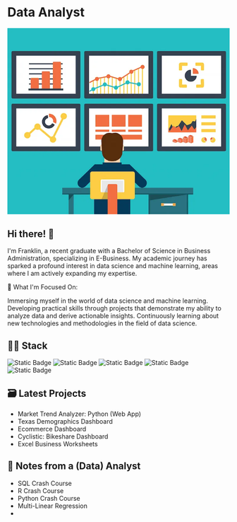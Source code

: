 # Data Analyst

![temp_banner](assets/Banner.png)

## Hi there! 👋
I'm Franklin, a recent graduate with a Bachelor of Science in Business Administration, specializing in E-Business. My academic journey has sparked a profound interest in data science and machine learning, areas where I am actively expanding my expertise.

🌱 What I'm Focused On:

Immersing myself in the world of data science and machine learning.
Developing practical skills through projects that demonstrate my ability to analyze data and derive actionable insights.
Continuously learning about new technologies and methodologies in the field of data science.

## 👨‍💻 Stack
![Static Badge](https://img.shields.io/badge/Language-MySQL-blue)  ![Static Badge](https://img.shields.io/badge/Language-R-blue)  ![Static Badge](https://img.shields.io/badge/Language-Python-blue)  ![Static Badge](https://img.shields.io/badge/Language-PowerBI-orange)  ![Static Badge](https://img.shields.io/badge/Language-Excel-orange)  


## 🗃️ Latest Projects
* Market Trend Analyzer: Python (Web App)
* Texas Demographics Dashboard
* Ecommerce Dashboard
* Cyclistic: Bikeshare Dashboard
* Excel Business Worksheets

## 📝 Notes from a (Data) Analyst
* SQL Crash Course
* R Crash Course
* Python Crash Course
* Multi-Linear Regression
* 


